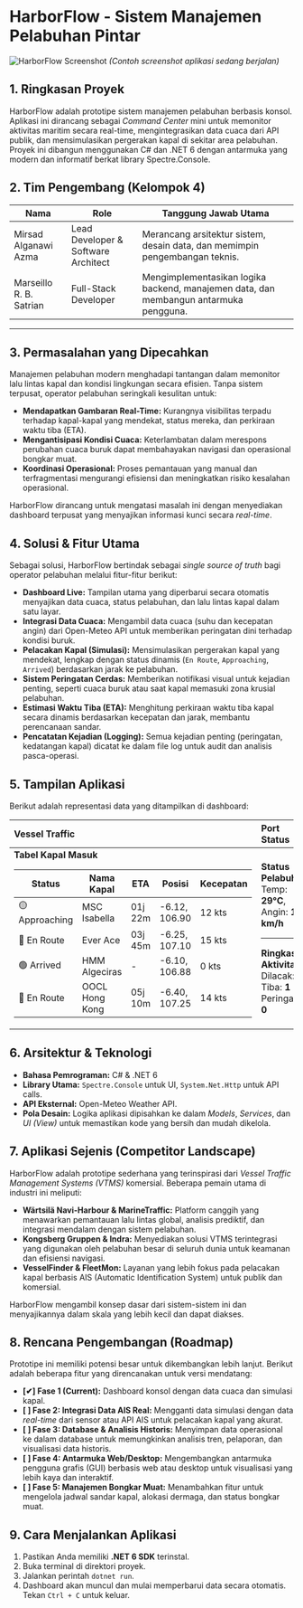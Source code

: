 # HarborFlow - Sistem Manajemen Pelabuhan Pintar

![HarborFlow Screenshot](https://i.imgur.com/rGk5y6X.png)
*(Contoh screenshot aplikasi sedang berjalan)*

## 1. Ringkasan Proyek

HarborFlow adalah prototipe sistem manajemen pelabuhan berbasis konsol. Aplikasi ini dirancang sebagai *Command Center* mini untuk memonitor aktivitas maritim secara real-time, mengintegrasikan data cuaca dari API publik, dan mensimulasikan pergerakan kapal di sekitar area pelabuhan. Proyek ini dibangun menggunakan C# dan .NET 6 dengan antarmuka yang modern dan informatif berkat library Spectre.Console.

## 2. Tim Pengembang (Kelompok 4)

| Nama | Role | Tanggung Jawab Utama |
| --- | --- | --- |
| Mirsad Alganawi Azma | Lead Developer & Software Architect | Merancang arsitektur sistem, desain data, dan memimpin pengembangan teknis. |
| Marseillo R. B. Satrian | Full-Stack Developer | Mengimplementasikan logika backend, manajemen data, dan membangun antarmuka pengguna. |

---

## 3. Permasalahan yang Dipecahkan

Manajemen pelabuhan modern menghadapi tantangan dalam memonitor lalu lintas kapal dan kondisi lingkungan secara efisien. Tanpa sistem terpusat, operator pelabuhan seringkali kesulitan untuk:

-   **Mendapatkan Gambaran Real-Time:** Kurangnya visibilitas terpadu terhadap kapal-kapal yang mendekat, status mereka, dan perkiraan waktu tiba (ETA).
-   **Mengantisipasi Kondisi Cuaca:** Keterlambatan dalam merespons perubahan cuaca buruk dapat membahayakan navigasi dan operasional bongkar muat.
-   **Koordinasi Operasional:** Proses pemantauan yang manual dan terfragmentasi mengurangi efisiensi dan meningkatkan risiko kesalahan operasional.

HarborFlow dirancang untuk mengatasi masalah ini dengan menyediakan dashboard terpusat yang menyajikan informasi kunci secara *real-time*.

## 4. Solusi & Fitur Utama

Sebagai solusi, HarborFlow bertindak sebagai *single source of truth* bagi operator pelabuhan melalui fitur-fitur berikut:

-   **Dashboard Live:** Tampilan utama yang diperbarui secara otomatis menyajikan data cuaca, status pelabuhan, dan lalu lintas kapal dalam satu layar.
-   **Integrasi Data Cuaca:** Mengambil data cuaca (suhu dan kecepatan angin) dari Open-Meteo API untuk memberikan peringatan dini terhadap kondisi buruk.
-   **Pelacakan Kapal (Simulasi):** Mensimulasikan pergerakan kapal yang mendekat, lengkap dengan status dinamis (`En Route`, `Approaching`, `Arrived`) berdasarkan jarak ke pelabuhan.
-   **Sistem Peringatan Cerdas:** Memberikan notifikasi visual untuk kejadian penting, seperti cuaca buruk atau saat kapal memasuki zona krusial pelabuhan.
-   **Estimasi Waktu Tiba (ETA):** Menghitung perkiraan waktu tiba kapal secara dinamis berdasarkan kecepatan dan jarak, membantu perencanaan sandar.
-   **Pencatatan Kejadian (Logging):** Semua kejadian penting (peringatan, kedatangan kapal) dicatat ke dalam file log untuk audit dan analisis pasca-operasi.

## 5. Tampilan Aplikasi

Berikut adalah representasi data yang ditampilkan di dashboard:

| Vessel Traffic | Port Status |
| :--- | :--- |
| **Tabel Kapal Masuk**<br><table><thead><tr><th>Status</th><th>Nama Kapal</th><th>ETA</th><th>Posisi</th><th>Kecepatan</th></tr></thead><tbody><tr><td>🟡 Approaching</td><td>MSC Isabella</td><td>01j 22m</td><td>-6.12, 106.90</td><td>12 kts</td></tr><tr><td>🔵 En Route</td><td>Ever Ace</td><td>03j 45m</td><td>-6.25, 107.10</td><td>15 kts</td></tr><tr><td>🟢 Arrived</td><td>HMM Algeciras</td><td>-</td><td>-6.10, 106.88</td><td>0 kts</td></tr><tr><td>🔵 En Route</td><td>OOCL Hong Kong</td><td>05j 10m</td><td>-6.40, 107.25</td><td>14 kts</td></tr></tbody></table> | **Status Pelabuhan**<br>Temp: **29°C**, Angin: **15 km/h**<br><hr><strong>Ringkasan Aktivitas</strong><br>Dilacak: **4** \| Tiba: **1** \| Peringatan: **0** |

## 6. Arsitektur & Teknologi

-   **Bahasa Pemrograman:** C# & .NET 6
-   **Library Utama:** `Spectre.Console` untuk UI, `System.Net.Http` untuk API calls.
-   **API Eksternal:** Open-Meteo Weather API.
-   **Pola Desain:** Logika aplikasi dipisahkan ke dalam *Models*, *Services*, dan *UI (View)* untuk memastikan kode yang bersih dan mudah dikelola.

## 7. Aplikasi Sejenis (Competitor Landscape)

HarborFlow adalah prototipe sederhana yang terinspirasi dari *Vessel Traffic Management Systems (VTMS)* komersial. Beberapa pemain utama di industri ini meliputi:

-   **Wärtsilä Navi-Harbour & MarineTraffic:** Platform canggih yang menawarkan pemantauan lalu lintas global, analisis prediktif, dan integrasi mendalam dengan sistem pelabuhan.
-   **Kongsberg Gruppen & Indra:** Menyediakan solusi VTMS terintegrasi yang digunakan oleh pelabuhan besar di seluruh dunia untuk keamanan dan efisiensi navigasi.
-   **VesselFinder & FleetMon:** Layanan yang lebih fokus pada pelacakan kapal berbasis AIS (Automatic Identification System) untuk publik dan komersial.

HarborFlow mengambil konsep dasar dari sistem-sistem ini dan menyajikannya dalam skala yang lebih kecil dan dapat diakses.

## 8. Rencana Pengembangan (Roadmap)

Prototipe ini memiliki potensi besar untuk dikembangkan lebih lanjut. Berikut adalah beberapa fitur yang direncanakan untuk versi mendatang:

-   **[✔] Fase 1 (Current):** Dashboard konsol dengan data cuaca dan simulasi kapal.
-   **[ ] Fase 2: Integrasi Data AIS Real:** Mengganti data simulasi dengan data *real-time* dari sensor atau API AIS untuk pelacakan kapal yang akurat.
-   **[ ] Fase 3: Database & Analisis Historis:** Menyimpan data operasional ke dalam database untuk memungkinkan analisis tren, pelaporan, dan visualisasi data historis.
-   **[ ] Fase 4: Antarmuka Web/Desktop:** Mengembangkan antarmuka pengguna grafis (GUI) berbasis web atau desktop untuk visualisasi yang lebih kaya dan interaktif.
-   **[ ] Fase 5: Manajemen Bongkar Muat:** Menambahkan fitur untuk mengelola jadwal sandar kapal, alokasi dermaga, dan status bongkar muat.

## 9. Cara Menjalankan Aplikasi

1.  Pastikan Anda memiliki **.NET 6 SDK** terinstal.
2.  Buka terminal di direktori proyek.
3.  Jalankan perintah `dotnet run`.
4.  Dashboard akan muncul dan mulai memperbarui data secara otomatis. Tekan `Ctrl + C` untuk keluar.